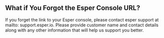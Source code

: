 ## What if You Forgot the Esper Console URL?

  

If you forget the link to your Esper console, please contact esper support at mailto: support.esper.io. Please provide customer name and contact details along with any other information that will help us support you better.